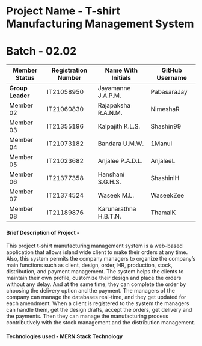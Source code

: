 # Project Name - T-shirt Manufacturing Management System
# Batch - 02.02

<table class="styled-table" align="center">
    <thead>
        <tr>
             <th>Member Status</th>
            <th>Registration Number</th>
            <th>Name With Initials</th>
            <th>GitHub Username</th>
        </tr>
    </thead>
    <tbody>
        <tr class=""active-row>
            <td><b>Group Leader</b></td>
            <td>IT21058950</td>
            <td>Jayamanne J.A.P.M.</td>
            <td>PabasaraJay</td>            
        </tr>
        <tr>
            <td>Member 02</td>
            <td>IT21060830</td>
            <td>Rajapaksha R.A.N.M.</td>
            <td>NimeshaR</td>
        </tr>
          <tr>
            <td>Member 03</td>
            <td>IT21355196</td>
            <td>Kalpajith K.L.S.</td>
            <td>Shashin99</td>
        </tr>
        <tr>
            <td>Member 04</td>
            <td>IT21073182</td>
            <td>Bandara U.M.W. </td>
            <td>1Manul</td>
        </tr>
         <tr>
            <td>Member 05</td>
            <td>IT21023682</td>
            <td>Anjalee P.A.D.L.</td>
            <td>AnjaleeL</td>
        </tr>
        <tr>
            <td>Member 06</td>
            <td>IT21377358</td>
            <td>Hanshani S.G.H.S. </td>
            <td>ShashiniH</td>
        </tr>
         <tr>
            <td>Member 07</td>
            <td>IT21374524</td>
            <td> Waseek M.L.</td>
            <td>WaseekZee</td>
        </tr>
         <tr>
            <td>Member 08</td>
            <td>IT21189876</td>
            <td>Karunarathna H.B.T.N. </td>
            <td>ThamalK</td>
        </tr>
    </tbody>
</table>

#### Brief Description of Project - 
This project t-shirt manufacturing management system is a web-based application that allows island wide client 
to make their orders at any time. Also, this system permits the company managers to organize the company’s 
main functions such as client, design, order, HR, production, stock, distribution, and payment management. The 
system helps the clients to maintain their own profile, customize their design and place the orders without any 
delay. And at the same time, they can complete the order by choosing the delivery option and the payment. The 
managers of the company can manage the databases real-time, and they get updated for each amendment. When 
a client is registered to the system the managers can handle them, get the design drafts, accept the orders, get 
delivery and the payments. Then they can manage the manufacturing process contributively with the stock 
management and the distribution management.

#### Technologies used - MERN Stack Technology


